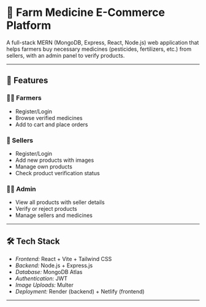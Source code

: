 # 🌱 Farm Medicine E-Commerce Platform

A full-stack MERN (MongoDB, Express, React, Node.js) web application that helps farmers buy necessary medicines (pesticides, fertilizers, etc.) from sellers, with an admin panel to verify products.  

---

## 🚀 Features

### 👨‍🌾 Farmers
- Register/Login
- Browse verified medicines
- Add to cart and place orders


### 🛒 Sellers
- Register/Login
- Add new products with images
- Manage own products
- Check product verification status

### 👨‍💼 Admin
- View all products with seller details
- Verify or reject products
- Manage sellers and medicines

---

## 🛠 Tech Stack
- *Frontend:* React + Vite + Tailwind CSS
- *Backend:* Node.js + Express.js
- *Database:* MongoDB Atlas
- *Authentication:* JWT
- *Image Uploads:* Multer
- *Deployment:* Render (backend) + Netlify (frontend)

---

